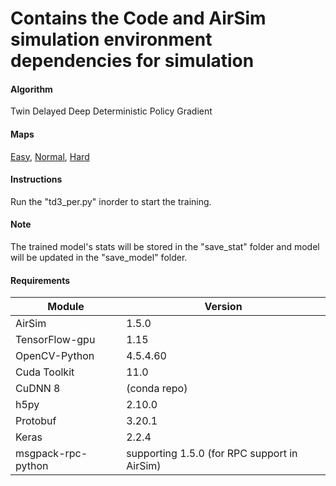# Contains the Code and AirSim simulation environment dependencies for simulation

#### Algorithm 
Twin Delayed Deep Deterministic Policy Gradient

#### Maps 
[Easy](https://drive.google.com/file/d/1LigXGvDj0XZvgkffqBwe8XRWRmzMR93P/view?usp=sharing), [Normal](https://drive.google.com/file/d/1KtiHr_qpw37qq3PPiAKzLN9THm2aQZOU/view?usp=sharing), [Hard](https://drive.google.com/file/d/110mekUMdnYr5wNaEGVbsSZpwty12knzX/view?usp=sharing)

#### Instructions 
Run the "td3_per.py" inorder to start the training.

#### Note 
The trained model's stats will be stored in the "save_stat" folder and model will be updated in the "save_model" folder.

#### Requirements
|Module|Version|
|------|-------|
|AirSim|1.5.0|
|TensorFlow-gpu|1.15|
|OpenCV-Python|4.5.4.60|
|Cuda Toolkit|11.0|
|CuDNN 8|(conda repo)|
|h5py|2.10.0|
|Protobuf|3.20.1|
|Keras|2.2.4|
|msgpack-rpc-python|supporting 1.5.0 (for RPC support in AirSim)|
